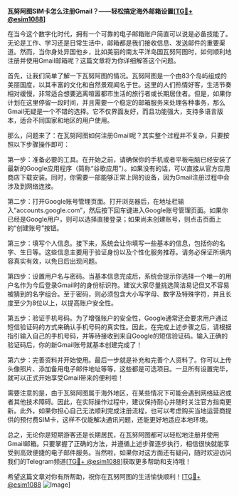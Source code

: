 **瓦努阿图SIM卡怎么注册Gmail？——轻松搞定海外邮箱设置[[TG💪+ @esim1088](https://t.me/s/esim1088)]**

在当今这个数字化时代，拥有一个可靠的电子邮箱账户简直可以说是必备技能了。无论是工作、学习还是日常生活中，邮箱都是我们接收信息、发送邮件的重要渠道。然而，当你身处异国他乡，比如美丽的南太平洋岛国瓦努阿图时，如何顺利地注册并使用Gmail邮箱呢？这篇文章将为你详细解答这个问题。

首先，让我们简单了解一下瓦努阿图的情况。瓦努阿图是一个由83个岛屿组成的美丽国度，以其丰富的文化和自然景观闻名于世。这里的人们热情好客，生活节奏相对缓慢，非常适合想要逃离喧嚣都市生活的旅行者或长期居住者。但是，如果你计划在这里停留一段时间，并且需要一个稳定的邮箱服务来处理各种事务，那么Gmail无疑是一个不错的选择。它不仅界面友好，而且功能强大，支持多语言版本，适合不同国家和地区的用户使用。

那么，问题来了：在瓦努阿图如何注册Gmail呢？其实整个过程并不复杂，只要按照以下步骤操作即可：

第一步：准备必要的工具。在开始之前，请确保你的手机或者平板电脑已经安装了最新的Google应用程序（简称“谷歌应用”）。如果没有的话，可以直接从官方应用商店下载安装。同时，你需要一部能够正常上网的设备，因为Gmail注册过程中会涉及到网络连接。

第二步：打开Google账号管理页面。打开浏览器后，在地址栏输入“accounts.google.com”，然后按下回车键进入Google账号管理页面。如果你已经是Google用户，则可以选择直接登录；如果尚未创建账号，则点击页面上的“创建账号”按钮。

第三步：填写个人信息。接下来，系统会让你填写一些基本的信息，包括你的名字、生日等。这些信息主要用于验证身份以及个性化服务推荐。请务必保证所填内容真实有效，以免日后出现问题。

第四步：设置用户名与密码。当基本信息完成后，系统会提示你选择一个唯一的用户名作为今后登录Gmail时的身份标识符。建议大家尽量挑选简洁易记但又不容易被猜到的名字组合。至于密码，则必须包含大小写字母、数字及特殊字符，并且长度至少为8位以上，以提高账户安全性。

第五步：验证手机号码。为了增强账户的安全性，Google通常还会要求用户通过短信验证码的方式来确认手机号码的真实性。因此，在完成上述步骤之后，请根据指引输入自己的手机号码，并等待接收到来自Google的短信验证码。输入正确的验证码后，你的新Gmail账号就基本创建完成了！

第六步：完善资料并开始使用。最后一步就是补充和完善个人资料了。你可以上传头像照片、添加备用电子邮件地址等等，这些都是可选项目。一旦所有设置完毕，就可以正式开始享受Gmail带来的便利啦！

需要注意的是，由于瓦努阿图属于海外地区，在某些情况下可能会遇到网络延迟或者其他技术障碍。因此，在实际操作过程中，建议保持耐心并随时关注官方指南更新。此外，如果你担心自己无法顺利完成注册流程，也可以考虑购买当地运营商提供的预付费SIM卡，这样不仅能解决通讯问题，还能更好地适应本地环境。

总之，无论你是短期游客还是长期居民，在瓦努阿图都可以轻松地注册并使用Gmail邮箱。只要掌握了正确的方法，并遵循上述步骤逐步执行，相信很快就能享受到高效便捷的电子邮件服务。当然啦，如果你对这方面还有疑问，随时欢迎访问我们的Telegram频道[[TG💪+ @esim1088](https://t.me/s/esim1088)]获取更多帮助和支持哦！

希望这篇文章对你有所帮助，祝你在瓦努阿图的生活愉快顺利！[[TG💪+ @esim1088](https://t.me/s/esim1088) ![Image](https://i.postimg.cc/4NQfJmqS/Snipaste-2025-05-13-00-14-12.png)]